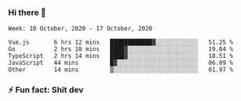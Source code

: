 ### Hi there 👋
<!--START_SECTION:waka-->
```text
Week: 10 October, 2020 - 17 October, 2020

Vue.js       6 hrs 12 mins   ████████████▓░░░░░░░░░░░░   51.25 % 
Go           2 hrs 18 mins   ████▓░░░░░░░░░░░░░░░░░░░░   19.04 % 
TypeScript   2 hrs 14 mins   ████▓░░░░░░░░░░░░░░░░░░░░   18.51 % 
JavaScript   44 mins         █▓░░░░░░░░░░░░░░░░░░░░░░░   06.09 % 
Other        14 mins         ▒░░░░░░░░░░░░░░░░░░░░░░░░   01.97 % 
```
<!--END_SECTION:waka-->
<!--
**TG4LAaron/TG4LAaron** is a ✨ _special_ ✨ repository because its `README.md` (this file) appears on your GitHub profile.

Here are some ideas to get you started:

- 🔭 I’m currently working on ...
- 🌱 I’m currently learning ...
- 👯 I’m looking to collaborate on ...
- 🤔 I’m looking for help with ...
- 💬 Ask me about ...
- 📫 How to reach me: ...
- 😄 Pronouns: ...
- ⚡ Fun fact: ...
-->
### ⚡ Fun fact: Shit dev
